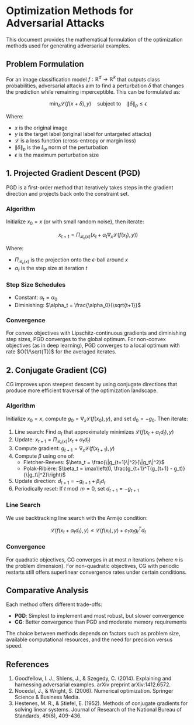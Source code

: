# Optimization Methods for Adversarial Attacks

This document provides the mathematical formulation of the optimization methods used for generating adversarial examples.

## Problem Formulation

For an image classification model $f: \mathbb{R}^d \rightarrow \mathbb{R}^k$ that outputs class probabilities, adversarial attacks aim to find a perturbation $\delta$ that changes the prediction while remaining imperceptible. This can be formulated as:

$$\min_{\delta} \mathcal{L}(f(x + \delta), y) \quad \text{subject to} \quad \|\delta\|_p \leq \epsilon$$

Where:
- $x$ is the original image
- $y$ is the target label (original label for untargeted attacks)
- $\mathcal{L}$ is a loss function (cross-entropy or margin loss)
- $\|\delta\|_p$ is the $L_p$ norm of the perturbation
- $\epsilon$ is the maximum perturbation size

## 1. Projected Gradient Descent (PGD)

PGD is a first-order method that iteratively takes steps in the gradient direction and projects back onto the constraint set.

### Algorithm

Initialize $x_0 = x$ (or with small random noise), then iterate:

$$x_{t+1} = \Pi_{\mathcal{B}_\epsilon(x)}\left(x_t + \alpha_t \nabla_x \mathcal{L}(f(x_t), y)\right)$$

Where:
- $\Pi_{\mathcal{B}_\epsilon(x)}$ is the projection onto the $\epsilon$-ball around $x$
- $\alpha_t$ is the step size at iteration $t$

### Step Size Schedules

- Constant: $\alpha_t = \alpha_0$
- Diminishing: $\alpha_t = \frac{\alpha_0}{\sqrt{t+1}}$

### Convergence

For convex objectives with Lipschitz-continuous gradients and diminishing step sizes, PGD converges to the global optimum. For non-convex objectives (as in deep learning), PGD converges to a local optimum with rate $O(1/\sqrt{T})$ for the averaged iterates.

## 2. Conjugate Gradient (CG)

CG improves upon steepest descent by using conjugate directions that produce more efficient traversal of the optimization landscape.

### Algorithm

Initialize $x_0 = x$, compute $g_0 = \nabla_x \mathcal{L}(f(x_0), y)$, and set $d_0 = -g_0$. Then iterate:

1. Line search: Find $\alpha_t$ that approximately minimizes $\mathcal{L}(f(x_t + \alpha_t d_t), y)$
2. Update: $x_{t+1} = \Pi_{\mathcal{B}_\epsilon(x)}\left(x_t + \alpha_t d_t\right)$
3. Compute gradient: $g_{t+1} = \nabla_x \mathcal{L}(f(x_{t+1}), y)$
4. Compute $\beta$ using one of:
   - Fletcher-Reeves: $\beta_t = \frac{\|g_{t+1}\|^2}{\|g_t\|^2}$
   - Polak-Ribière: $\beta_t = \max\left(0, \frac{g_{t+1}^T(g_{t+1} - g_t)}{\|g_t\|^2}\right)$
5. Update direction: $d_{t+1} = -g_{t+1} + \beta_t d_t$
6. Periodically reset: If $t \bmod m = 0$, set $d_{t+1} = -g_{t+1}$

### Line Search

We use backtracking line search with the Armijo condition:

$$\mathcal{L}(f(x_t + \alpha_t d_t), y) \leq \mathcal{L}(f(x_t), y) + c_1 \alpha_t g_t^T d_t$$

### Convergence

For quadratic objectives, CG converges in at most $n$ iterations (where $n$ is the problem dimension). For non-quadratic objectives, CG with periodic restarts still offers superlinear convergence rates under certain conditions.

## Comparative Analysis

Each method offers different trade-offs:

- **PGD**: Simplest to implement and most robust, but slower convergence
- **CG**: Better convergence than PGD and moderate memory requirements

The choice between methods depends on factors such as problem size, available computational resources, and the need for precision versus speed.

## References

1. Goodfellow, I. J., Shlens, J., & Szegedy, C. (2014). Explaining and harnessing adversarial examples. arXiv preprint arXiv:1412.6572.
2. Nocedal, J., & Wright, S. (2006). Numerical optimization. Springer Science & Business Media.
3. Hestenes, M. R., & Stiefel, E. (1952). Methods of conjugate gradients for solving linear systems. Journal of Research of the National Bureau of Standards, 49(6), 409-436.
